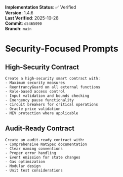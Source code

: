 <!-- AUDIT_BADGE_START -->
**Implementation Status**: ✅ Verified  
**Version**: 1.4.6  
**Last Verified**: 2025-10-28  
**Commit**: `d5465090`  
**Branch**: `main`  
<!-- AUDIT_BADGE_END -->

# Security-Focused Prompts

## High-Security Contract
```
Create a high-security smart contract with:
- Maximum security measures
- ReentrancyGuard on all external functions
- Role-based access control
- Input validation and bounds checking
- Emergency pause functionality
- Circuit breakers for critical operations
- Oracle price validation
- MEV protection where applicable
```

## Audit-Ready Contract
```
Create an audit-ready contract with:
- Comprehensive NatSpec documentation
- Clear naming conventions
- Proper error handling
- Event emission for state changes
- Gas optimization
- Modular design
- Unit test considerations
```
